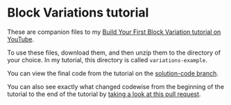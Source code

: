 # Block Variations tutorial

These are companion files to my [Build Your First Block Variation tutorial on YouTube](https://youtu.be/m6IH-G286DU).

To use these files, download them, and then unzip them to the directory of your choice. In my tutorial, this directory is called `variations-example`.

You can view the final code from the tutorial on the [solution-code branch](https://github.com/ashleykolodziej/professorkexplains-block-variations/tree/solution-code).

You can also see exactly what changed codewise from the beginning of the tutorial to the end of the tutorial by [taking a look at this pull request](https://github.com/ashleykolodziej/professorkexplains-block-variations/pull/1).
